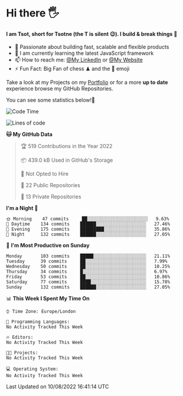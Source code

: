 # Hi there :raised_hand_with_fingers_splayed:
#### I am Tsot, short for Tsotne (the T is silent :wink:). I build & break things :space_invader:
- :telescope: Passionate about building fast, scalable and flexible products
- :seedling: I am currently learning the latest JavaScript framework 
- :mailbox: How to reach me: [@My LinkedIn](https://www.linkedin.com/in/tsotne-gvadzabia/) or [@My Website](https://tsotne.co.uk/contact)
- :zap: Fun Fact: Big Fan of chess ♟ and the 👾 emoji

Take a look at my Projects on my [Portfolio](https://tsotne.co.uk/) or for a more **up to date** experience browse my GitHub Repositories.

You can see some statistics below!:space_invader:
<!--START_SECTION:waka-->
![Code Time](http://img.shields.io/badge/Code%20Time-761%20hrs%202%20mins-blue)

![Lines of code](https://img.shields.io/badge/From%20Hello%20World%20I%27ve%20Written-627%20Thousand%20lines%20of%20code-blue)

**🐱 My GitHub Data** 

> 🏆 519 Contributions in the Year 2022
 > 
> 📦 439.0 kB Used in GitHub's Storage 
 > 
> 🚫 Not Opted to Hire
 > 
> 📜 22 Public Repositories 
 > 
> 🔑 13 Private Repositories  
 > 
**I'm a Night 🦉** 

```text
🌞 Morning    47 commits     ██░░░░░░░░░░░░░░░░░░░░░░░   9.63% 
🌆 Daytime    134 commits    ██████░░░░░░░░░░░░░░░░░░░   27.46% 
🌃 Evening    175 commits    █████████░░░░░░░░░░░░░░░░   35.86% 
🌙 Night      132 commits    ██████░░░░░░░░░░░░░░░░░░░   27.05%

```
📅 **I'm Most Productive on Sunday** 

```text
Monday       103 commits    █████░░░░░░░░░░░░░░░░░░░░   21.11% 
Tuesday      39 commits     ██░░░░░░░░░░░░░░░░░░░░░░░   7.99% 
Wednesday    50 commits     ██░░░░░░░░░░░░░░░░░░░░░░░   10.25% 
Thursday     34 commits     █░░░░░░░░░░░░░░░░░░░░░░░░   6.97% 
Friday       53 commits     ██░░░░░░░░░░░░░░░░░░░░░░░   10.86% 
Saturday     77 commits     ████░░░░░░░░░░░░░░░░░░░░░   15.78% 
Sunday       132 commits    ██████░░░░░░░░░░░░░░░░░░░   27.05%

```


📊 **This Week I Spent My Time On** 

```text
⌚︎ Time Zone: Europe/London

💬 Programming Languages: 
No Activity Tracked This Week

🔥 Editors: 
No Activity Tracked This Week

🐱‍💻 Projects: 
No Activity Tracked This Week

💻 Operating System: 
No Activity Tracked This Week

```


 Last Updated on 10/08/2022 16:41:14 UTC
<!--END_SECTION:waka-->
